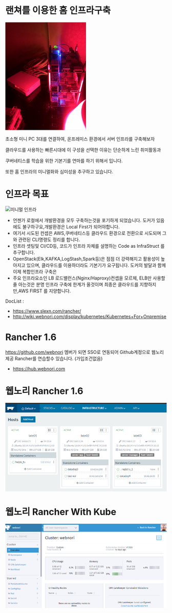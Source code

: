 # 랜쳐를 이용한 홈 인프라구축

<img src="img/device1.jpeg" width="50%" height="50%" title="" alt="미니멀 인프라"></img>

초소형 미니 PC 3대를 연결하여, 온프레미스 환경에서 서버 인프라를 구축해보자

클라우드를 사용하는 빠른시대에 이 구성을 선택한 이유는 단순하게 느린 취미활동과 

쿠버네티스를 학습을 위한 기본기를 연마를 하기 위해서 입니다.

또한 홈 인프라의 미니멀화와 심미성을 추구하고 있습니다.

# 인프라 목표

<img src="img/rancher-arc.jpeg" width="50%" height="50%" title="" alt="미니멀 인프라"></img>

- 언젠가 로컬에서 개발환경을 모두 구축하는것을 포기하게 되었습니다. 도커가 있음에도 불구하구요,개발환경은 Local First가 되어야합니다.
- 여기서 시도된 컨셉은 AWS,쿠버네티스등 클라우드 환경으로 전환으로 시도되며 그와 관련된 CLI명령도 정리를 합니다.
- 인프라 셋팅및 CI/CD등, 코드가 인프라 자체를 설명하는 Code as InfraStruct 를 추구합니다.
- OpenStack(Elk,KAFKA,LogStash,Spark등)은 점점 더 강력해지고 활용성이 높아지고 있으며, 클라우드를 이용하더라도 기본기가 요구됩니다. 도커의 발달과 함께 이제 복합인프라 구축은 
- 주요 인프라요소인 LB 로드밸런스(Nginx/Haproxy)컨셉을 모르체, ELB만 사용할줄 아는것은 분명 인프라 구축에 한계가 올것이며 최종은 클라우드를 지향하지만,AWS FIRST 를 지양합니다.

DocList : 
- https://www.slexn.com/rancher/
- http://wiki.webnori.com/display/kubernetes/Kubernetes+For+Onpremise


# Rancher 1.6

https://github.com/webnori 멤버가 되면
SSO로 연동되어 Github계정으로 웹노리 제공 Rancher를 연습할수 있습니다. (가입조건없음)

- https://hub.webnori.com
    


# 웹노리 Rancher 1.6

<img src="img/rancher16.png" width="100%" height="100%" title="" alt=""></img>

# 웹노리 Rancher With Kube

<img src="img/rancher-main.png" width="100%" height="100%" title="" alt=""></img>

